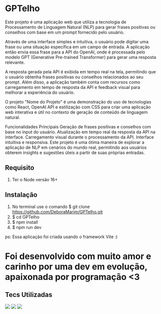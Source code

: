 # GPTelho
Este projeto é uma aplicação web que utiliza a tecnologia de Processamento de Linguagem Natural (NLP) para gerar frases positivas ou conselhos com base em um prompt fornecido pelo usuário.


Através de uma interface simples e intuitiva, o usuário pode digitar uma frase ou uma situação específica em um campo de entrada. A aplicação então envia essa frase para a API do OpenAI, onde é processada pelo modelo GPT (Generative Pre-trained Transformer) para gerar uma resposta relevante.

A resposta gerada pela API é exibida em tempo real na tela, permitindo que o usuário obtenha frases positivas ou conselhos relacionados ao seu prompt. Além disso, a aplicação também conta com recursos como carregamento em tempo de resposta da API e feedback visual para melhorar a experiência do usuário.

O projeto "Nome do Projeto" é uma demonstração do uso de tecnologias como React, OpenAI API e estilização com CSS para criar uma aplicação web interativa e útil no contexto de geração de conteúdo de linguagem natural.

Funcionalidades Principais
Geração de frases positivas e conselhos com base no input do usuário.
Atualização em tempo real da resposta da API na interface.
Carregamento visual durante o processamento da API.
Interface intuitiva e responsiva.
Este projeto é uma ótima maneira de explorar a aplicação de NLP em cenários do mundo real, permitindo aos usuários obterem insights e sugestões úteis a partir de suas próprias entradas.

## Requisito

1. Ter o Node versão 16+



## Instalação

1. No terminal use o comando $ git clone https://github.com/DeboraMarim/GPTelho.git
2. $ cd GPTelho
3. $ npm install
4. $ npm run dev

ps: Essa aplicação foi criada usando o framework Vite :)

# Foi desenvolvido com muito amor e carinho  por uma dev em evolução, apaixonada por programação <3 

## Tecs Utilizadas 

<img src="https://img.shields.io/badge/React-20232A?style=for-the-badge&logo=react&logoColor=61DAFB">
<img src="https://img.shields.io/badge/Node.js-43853D?style=for-the-badge&logo=node.js&logoColor=white">
<img src="https://img.shields.io/badge/JavaScript-F7DF1E?style=for-the-badge&logo=javascript&logoColor=black">
